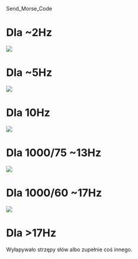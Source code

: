 Send_Morse_Code

# Dla ~2Hz
![](/udany10hzco5ąty.jpg)
# Dla ~5Hz
![](/5hz.jpg)
# Dla 10Hz
![](/udane10hz.jpg)
# Dla 1000/75 ~13Hz
![](/1000przez75v2.jpg)
# Dla 1000/60 ~17Hz
![](/60.jpg)
# Dla >17Hz
Wyłapywało strzępy słów albo zupełnie coś innego.
